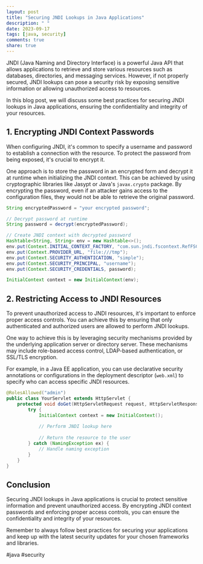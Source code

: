 ```yaml
---
layout: post
title: "Securing JNDI Lookups in Java Applications"
description: " "
date: 2023-09-17
tags: [java, security]
comments: true
share: true
---
```


JNDI (Java Naming and Directory Interface) is a powerful Java API that allows applications to retrieve and store various resources such as databases, directories, and messaging services. However, if not properly secured, JNDI lookups can pose a security risk by exposing sensitive information or allowing unauthorized access to resources. 

In this blog post, we will discuss some best practices for securing JNDI lookups in Java applications, ensuring the confidentiality and integrity of your resources.

## 1. Encrypting JNDI Context Passwords

When configuring JNDI, it's common to specify a username and password to establish a connection with the resource. To protect the password from being exposed, it's crucial to encrypt it. 

One approach is to store the password in an encrypted form and decrypt it at runtime when initializing the JNDI context. This can be achieved by using cryptographic libraries like Jasypt or Java's `javax.crypto` package. By encrypting the password, even if an attacker gains access to the configuration files, they would not be able to retrieve the original password.

```java
String encryptedPassword = "your encrypted password";

// Decrypt password at runtime
String password = decrypt(encryptedPassword);

// Create JNDI context with decrypted password
Hashtable<String, String> env = new Hashtable<>();
env.put(Context.INITIAL_CONTEXT_FACTORY, "com.sun.jndi.fscontext.RefFSContextFactory");
env.put(Context.PROVIDER_URL, "file:///tmp");
env.put(Context.SECURITY_AUTHENTICATION, "simple");
env.put(Context.SECURITY_PRINCIPAL, "username");
env.put(Context.SECURITY_CREDENTIALS, password);

InitialContext context = new InitialContext(env);
```

## 2. Restricting Access to JNDI Resources

To prevent unauthorized access to JNDI resources, it's important to enforce proper access controls. You can achieve this by ensuring that only authenticated and authorized users are allowed to perform JNDI lookups.

One way to achieve this is by leveraging security mechanisms provided by the underlying application server or directory server. These mechanisms may include role-based access control, LDAP-based authentication, or SSL/TLS encryption.

For example, in a Java EE application, you can use declarative security annotations or configurations in the deployment descriptor (`web.xml`) to specify who can access specific JNDI resources.

```java
@RolesAllowed("admin")
public class YourServlet extends HttpServlet {
    protected void doGet(HttpServletRequest request, HttpServletResponse response) {
        try {
            InitialContext context = new InitialContext();
            
            // Perform JNDI lookup here
            
            // Return the resource to the user
        } catch (NamingException ex) {
            // Handle naming exception
        }
    }
}
```

## Conclusion

Securing JNDI lookups in Java applications is crucial to protect sensitive information and prevent unauthorized access. By encrypting JNDI context passwords and enforcing proper access controls, you can ensure the confidentiality and integrity of your resources.

Remember to always follow best practices for securing your applications and keep up with the latest security updates for your chosen frameworks and libraries.

#java #security